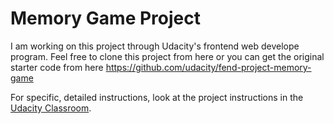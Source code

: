 # Memory Game Project

I am working on this project through Udacity's frontend web develope program. Feel free to clone this project from here or you can get the original starter code from here https://github.com/udacity/fend-project-memory-game

For specific, detailed instructions, look at the project instructions in the [Udacity Classroom](https://classroom.udacity.com/me).


